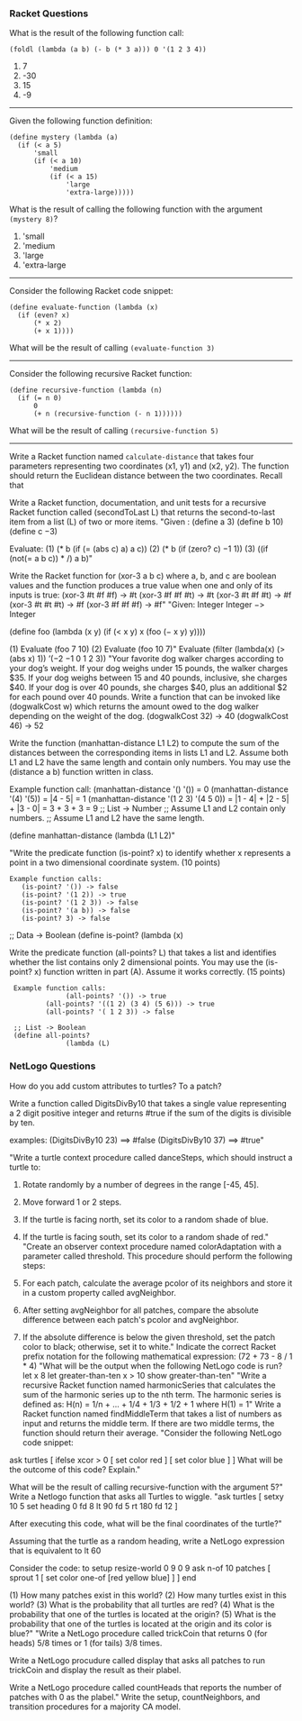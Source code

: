 
### Racket Questions

What is the result of the following function call:

`(foldl (lambda (a b) (- b (* 3 a))) 0 '(1 2 3 4))`

1. 7
2. -30
3. 15
4. -9

---

Given the following function definition:

```
(define mystery (lambda (a)
  (if (< a 5)
      'small
      (if (< a 10)
          'medium
          (if (< a 15)
              'large
              'extra-large)))))
```

What is the result of calling the following function with the argument `(mystery 8)`?

1. 'small
2. 'medium
3. 'large
4. 'extra-large

---

Consider the following Racket code snippet:

```
(define evaluate-function (lambda (x)
  (if (even? x)
      (* x 2)
      (+ x 1))))
```

What will be the result of calling `(evaluate-function 3)`

---

Consider the following recursive Racket function:

```
(define recursive-function (lambda (n)
  (if (= n 0)
      0
      (+ n (recursive-function (- n 1))))))
```

What will be the result of calling `(recursive-function 5)`

---

Write a Racket function named `calculate-distance` that takes four parameters representing two coordinates (x1, y1) and (x2, y2). The function should return the Euclidean distance between the two coordinates. Recall that


Write a Racket function, documentation, and unit tests for a recursive Racket function called (secondToLast L) that returns the second-to-last item from a list (L) of two or more items.
"Given :
(define a 3)
(define b 10)
(define c −3)

Evaluate:
(1)    (* b (if (= (abs c) a) a c))
(2)    (* b (if (zero? c) −1 1))
(3)    ((if (not(= a b c)) * /) a b)"

Write the Racket function for (xor-3 a b c) where a, b, and c are boolean values and the function produces a true value when one and only of its inputs is true:
(xor-3 #t #f #f) -> #t
(xor-3 #f #f #t) -> #t
(xor-3 #t #f #t) -> #f
(xor-3 #t #t #t) -> #f
(xor-3 #f #f #f) -> #f"
"Given: Integer Integer −> Integer

(define foo
    (lambda (x y)
        (if (< x y)
            x
           (foo (− x y) y))))

(1)     Evaluate (foo 7 10)
(2)     Evaluate (foo 10 7)"
Evaluate (filter (lambda(x) (> (abs x) 1)) ’(−2 −1 0 1 2 3))
"Your favorite dog walker charges according to your dog’s weight. If your dog
weighs under 15 pounds, the walker charges $35. If your dog weighs between 15 and 40
pounds, inclusive, she charges $40. If your dog is over 40 pounds, she charges $40, plus an
additional $2 for each pound over 40 pounds. Write a function that can be invoked like
(dogwalkCost w) which returns the amount owed to the dog walker depending on the weight
of the dog.
(dogwalkCost 32) → 40
(dogwalkCost 46) → 52

Write the function (manhattan-distance L1 L2) to compute the sum of the distances between the corresponding items in lists L1 and L2. Assume both L1 and L2 have the same length and contain only numbers. You may use the (distance a b) function written in class.

Example function call:
    (manhattan-distance '() '()) = 0
    (manhattan-distance '(4) '(5)) = |4 - 5| = 1
    (manhattan-distance '(1 2 3) '(4 5 0))
    			= |1 - 4| + |2 - 5| + |3 - 0|
     			= 3 + 3 + 3
			= 9
    ;; List -> Number
    ;; Assume L1 and L2 contain only numbers.
    ;; Assume L1 and L2 have the same length.

(define manhattan-distance
    	    (lambda (L1 L2)"

"Write the predicate function (is-point? x) to identify whether x represents a point in a two dimensional coordinate system. (10 points)

    Example function calls:
       (is-point? '()) -> false
       (is-point? '(1 2)) -> true
       (is-point? '(1 2 3)) -> false
       (is-point? '(a b)) -> false
       (is-point? 3) -> false

   ;; Data -> Boolean
   (define is-point?
           (lambda (x)


Write the predicate function (all-points? L) that takes a list and identifies whether the list contains only 2 dimensional points. You may use the (is-point? x) function written in part (A). Assume it works correctly. (15 points)

     Example function calls:
                  (all-points? '()) -> true
             (all-points? '((1 2) (3 4) (5 6))) -> true
             (all-points? '( 1 2 3)) -> false

     ;; List -> Boolean
     (define all-points?
                  (lambda (L)

### NetLogo Questions

How do you add custom attributes to turtles? To a patch?


Write a function called DigitsDivBy10 that takes a single value representing a 2 digit positive integer and returns #true if the sum of the digits is divisible by ten.

examples: (DigitsDivBy10 23) ==> #false (DigitsDivBy10 37) ==> #true"

"Write a turtle context procedure called danceSteps, which should instruct a turtle to:

1.  Rotate randomly by a number of degrees in the range [-45, 45].
2.  Move forward 1 or 2 steps.
3.  If the turtle is facing north, set its color to a random shade of blue.
4.  If the turtle is facing south, set its color to a random shade of red."
"Create an observer context procedure named colorAdaptation with a parameter called threshold. This procedure should perform the following steps:

1. For each patch, calculate the average pcolor of its neighbors and store it in a custom property called avgNeighbor.
2. After setting avgNeighbor for all patches, compare the absolute difference between each patch's pcolor and avgNeighbor.
3. If the absolute difference is below the given threshold, set the patch color to black; otherwise, set it to white."
Indicate the correct Racket prefix notation for the following mathematical expression: (72 + 73 - 8 / 1 * 4)
"What will be the output when the following NetLogo code is run?
let x 8
let greater-than-ten x > 10
show greater-than-ten"
"Write a recursive Racket function named harmonicSeries that calculates the sum of the harmonic series up to the nth term. The harmonic series is defined as:
H(n) = 1/n + ... + 1/4 + 1/3 + 1/2 + 1 where H(1) = 1"
Write a Racket function named findMiddleTerm that takes a list of numbers as input and returns the middle term. If there are two middle terms, the function should return their average.
"Consider the following NetLogo code snippet:

ask turtles [
  ifelse xcor > 0 [
    set color red
  ] [
    set color blue
  ]
]
What will be the outcome of this code? Explain."




What will be the result of calling recursive-function with the argument 5?"
Write a Netlogo function that asks all Turtles to wiggle.
"ask turtles [
  setxy 10 5
  set heading 0
  fd 8
  lt 90
  fd 5
  rt 180
  fd 12
]

After executing this code, what will be the final coordinates of the turtle?"


Assuming that the turtle as a random heading, write a NetLogo expression that is equivalent to lt 60



Consider the code:
to setup
  resize-world 0 9 0 9
  ask n-of 10 patches
  [
    sprout 1
    [
      set color one-of [red yellow blue]
    ]
  ]
end

(1)  How many patches exist in this world?
(2)  How many turtles exist in this world?
(3)  What is the probability that all turtles are red?
(4)  What is the probability that one of the turtles is located at the origin?
(5)  What is the probability that one of the turtles is located at the origin and its color is blue?"
"Write a NetLogo procedure called trickCoin that returns 0 (for heads) 5/8 times or 1 (for tails) 3/8 times.

Write a NetLogo procudure called display that asks all patches to run trickCoin and display the result as their plabel.

Write a NetLogo procedure called countHeads that reports the number of patches with 0 as the plabel."
Write the setup, countNeighbors, and transition procedures for a majority CA model.
